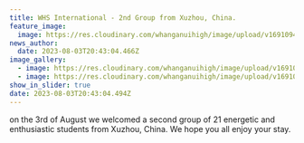 ```yaml
---
title: WHS International - 2nd Group from Xuzhou, China.
feature_image:
  image: https://res.cloudinary.com/whanganuihigh/image/upload/v1691094083/News/Tsukuba_2_Japan.jpg
news_author:
  date: 2023-08-03T20:43:04.466Z
image_gallery:
  - image: https://res.cloudinary.com/whanganuihigh/image/upload/v1691094095/News/Tsukuba_2_Japan2.jpg
  - image: https://res.cloudinary.com/whanganuihigh/image/upload/v1691094104/News/Tsukuba_2_Japan3.jpg
show_in_slider: true
date: 2023-08-03T20:43:04.494Z
---
```

on the 3rd of August we welcomed a second group of 21 energetic and enthusiastic students from Xuzhou, China. We hope you all enjoy your stay.